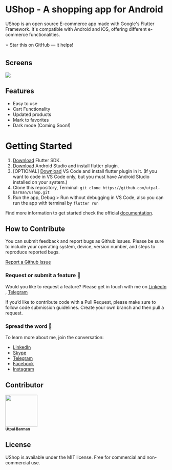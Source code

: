 # UShop - A shopping app for Android



UShop is an open source E-commerce app made with Google's Flutter Framework. It's compatible with Android and iOS, offering different e-commerce functionalities.




⭐ Star this on GitHub — it helps!


## Screens

![](https://raw.githubusercontent.com/utpal-barman/ushop/master/screenshots/screenshot-ushop.JPEG)


## Features



- Easy to use
- Cart Functionality
- Updated products
- Mark to favorites
- Dark mode (Coming Soon!)



# Getting Started

1. [Download](https://flutter.dev/docs/get-started/install) Flutter SDK.
3. [Download](https://developer.android.com/studio/) Android Studio and install flutter plugin.
3. [OPTIONAL] [Download](https://code.visualstudio.com/Download) VS Code and install flutter plugin in it. (If you want to code in VS Code only, but you must have Android Studio installed on your system.)
4. Clone this repository, Terminal: `git clone https://github.com/utpal-barman/ushop.git`
5. Run the app, Debug > Run without debugging in VS Code, also you can run the app with terminal by `flutter run`

Find more information to get started check the official [documentation](https://flutter.dev/docs/get-started/editor?tab=androidstudio).



## How to Contribute

You can submit feedback and report bugs as Github issues. Please be sure to include your operating system, device, version number, and steps to reproduce reported bugs.

[Report a Github Issue](https://github.com/utpal-barman/ushop/issues/new)

### Request or submit a feature :postbox:

Would you like to request a feature? Please get in touch with me on [LinkedIn](https://www.linkedin.com/in/utpal-barman/) , [Telegram](https://t.me/utpal_barman)

If you’d like to contribute code with a Pull Request, please make sure to follow code submission guidelines. Create your own branch and then pull a request.

### Spread the word :hatched_chick:

To learn more about me, join the conversation:
- [LinkedIn](https://www.linkedin.com/in/utpal-barman/) 
- [Skype](https://join.skype.com/invite/YKZe1ad0yuyK)
- [Telegram](https://t.me/utpal_barman)
- [Facebook](https://www.facebook.com/utpal777)
- [Instagram](https://www.instagram.com/utpal_barman_/)

## Contributor


<!-- prettier-ignore-start -->
<!-- markdownlint-disable -->
<a href="https://www.linkedin.com/in/utpal-barman/"><img src="https://github.com/utpal-barman/ushop/raw/master/utpal-barman.png" width="100px;" alt=""/><br /><sub><b>Utpal Barman</b></sub></a>


<!-- markdownlint-enable -->
<!-- prettier-ignore-end -->


## License
UShop is available under the MIT license. Free for commercial and non-commercial use.
